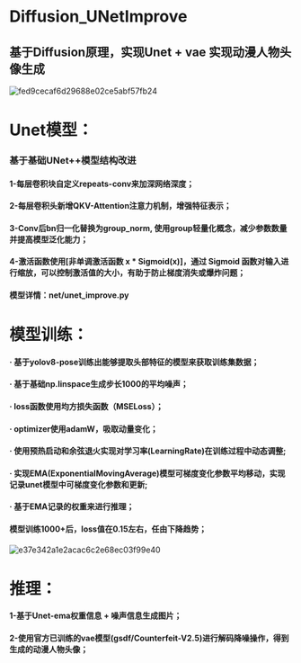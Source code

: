 # Diffusion_UNetImprove
## 基于Diffusion原理，实现Unet + vae 实现动漫人物头像生成
![fed9cecaf6d29688e02ce5abf57fb24](https://github.com/user-attachments/assets/f66eece1-4d0d-4193-be38-90ee38e64ce2)

# Unet模型：
### 基于基础UNet++模型结构改进
#### 1-每层卷积块自定义repeats-conv来加深网络深度；
#### 2-每层卷积头新增QKV-Attention注意力机制，增强特征表示；
#### 3-Conv后bn归一化替换为group_norm, 使用group轻量化概念，减少参数数量并提高模型泛化能力；
#### 4-激活函数使用[非单调激活函数 x * Sigmoid(x)]，通过 Sigmoid 函数对输入进行缩放，可以控制激活值的大小，有助于防止梯度消失或爆炸问题；
#### 模型详情：net/unet_improve.py

# 模型训练：
#### · 基于yolov8-pose训练出能够提取头部特征的模型来获取训练集数据；
#### · 基于基础np.linspace生成步长1000的平均噪声；
#### · loss函数使用均方损失函数（MSELoss）；
#### · optimizer使用adamW，吸取动量变化；
#### · 使用预热启动和余弦退火实现对学习率(LearningRate)在训练过程中动态调整;
#### · 实现EMA(ExponentialMovingAverage)模型可梯度变化参数平均移动，实现记录unet模型中可梯度变化参数和更新;
#### · 基于EMA记录的权重来进行推理；

#### 模型训练1000+后，loss值在0.15左右，任由下降趋势；
![e37e342a1e2acac6c2e68ec03f99e40](https://github.com/user-attachments/assets/749dc6e3-9b74-43ea-a85a-195d1485dfe1)


# 推理：
#### 1-基于Unet-ema权重信息 + 噪声信息生成图片；
#### 2-使用官方已训练的vae模型(gsdf/Counterfeit-V2.5)进行解码降噪操作，得到生成的动漫人物头像；
